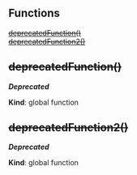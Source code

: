 ## Functions

<dl>
<dt><del><a href="#deprecatedFunction">deprecatedFunction()</a></del></dt>
<dd></dd>
<dt><del><a href="#deprecatedFunction2">deprecatedFunction2()</a></del></dt>
<dd></dd>
</dl>

<a name="deprecatedFunction"></a>

## ~~deprecatedFunction()~~
***Deprecated***

**Kind**: global function  
<a name="deprecatedFunction2"></a>

## ~~deprecatedFunction2()~~
***Deprecated***

**Kind**: global function  

